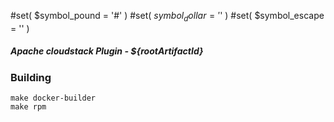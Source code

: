 #set( $symbol_pound = '#' )
#set( $symbol_dollar = '$' )
#set( $symbol_escape = '\' )
##### Apache cloudstack Plugin - ${rootArtifactId}

### Building ###
```
make docker-builder
make rpm

